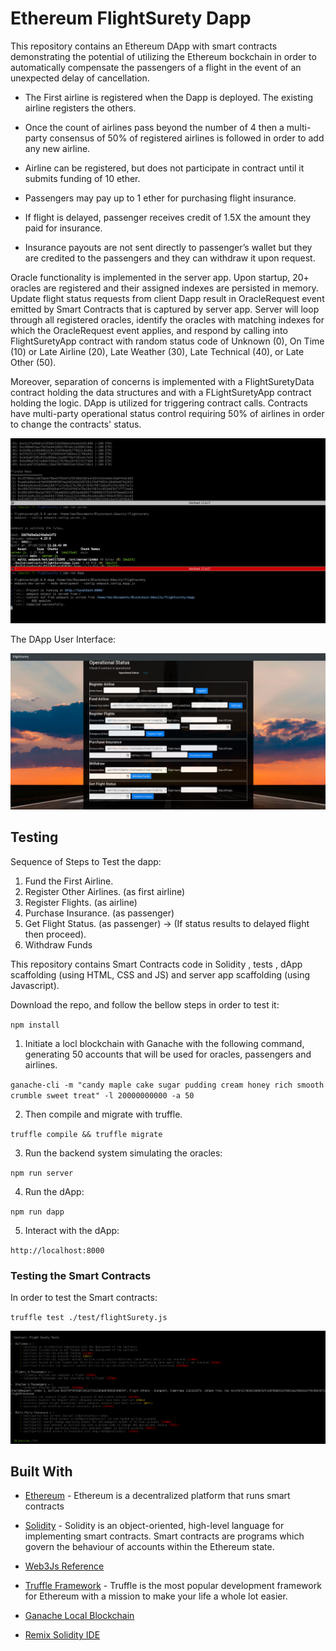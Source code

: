 # Ethereum FlightSurety Dapp

This repository contains an Ethereum DApp with smart contracts demonstrating the potential of utilizing the Ethereum bockchain in order to automatically compensate the passengers of a flight in the event of an unexpected delay  of cancellation.

 - The First airline is registered when the Dapp is deployed. The existing airline registers the others.

 - Once the count of airlines pass beyond the number of 4 then a multi-party consensus of 50% of registered airlines is followed in order to add any new airline.

- Airline can be registered, but does not participate in contract until it submits funding of 10 ether.

- Passengers may pay up to 1 ether for purchasing flight insurance.

- If flight is delayed, passenger receives credit of 1.5X the amount they paid for insurance.

- Insurance payouts are not sent directly to passenger’s wallet but they are credited to the passengers and they can withdraw it upon request.


Oracle functionality is implemented in the server app. Upon startup, 20+ oracles are registered and their assigned indexes are persisted in memory. Update flight status requests from client Dapp result in OracleRequest event emitted by Smart Contracts that is captured by server app. Server will loop through all registered oracles, identify the oracles with matching indexes for which the OracleRequest event applies, and respond by calling into FlightSuretyApp contract with random status code of Unknown (0), On Time (10) or Late Airline (20), Late Weather (30), Late Technical (40), or Late Other (50).

Moreover, separation of concerns is implemented with a FlightSuretyData contract holding the data structures and with a FLightSuretyApp contract holding the logic. DApp is utilized for triggering contract calls. Contracts have multi-party operational status control requiring 50% of airlines in order to change the contracts' status.



![truffle test](images/initiate_dapp.png)

The DApp User Interface:

![truffle test](images/flightsurety.png)

## Testing

Sequence of Steps to Test the dapp:

1. Fund the First Airline.
2. Register Other Airlines. (as first airline)
3. Register Flights. (as airline)
4. Purchase Insurance. (as passenger)
4. Get Flight Status. (as passenger) -> (If status results to delayed flight then proceed).
5. Withdraw Funds



This repository contains Smart Contracts code in Solidity , tests , dApp scaffolding (using HTML, CSS and JS) and server app scaffolding (using Javascript).

Download the repo, and follow the bellow steps in order to test it:

`npm install`

1. Initiate a locl blockchain with Ganache with the following command, generating 50 accounts that will be used for oracles, passengers and airlines.

`ganache-cli -m "candy maple cake sugar pudding cream honey rich smooth crumble sweet treat" -l 20000000000 -a 50`

2. Then compile and migrate with truffle.

`truffle compile && truffle migrate`

3. Run the backend system simulating the oracles:

`npm run server`

4. Run the dApp:

`npm run dapp`

5. Interact with the dApp:

`http://localhost:8000`



### Testing the Smart Contracts
In order to test the Smart contracts:

`truffle test ./test/flightSurety.js`

![truffle test](images/testing.png)

## Built With

* [Ethereum](https://www.ethereum.org/) - Ethereum is a decentralized platform that runs smart contracts
* [Solidity](https://solidity.readthedocs.io/en/v0.5.3/) - Solidity is an object-oriented, high-level language for implementing smart contracts. Smart contracts are programs which govern the behaviour of accounts within the Ethereum state.

* [Web3Js Reference](https://github.com/ethereum/wiki/wiki/JavaScript-API)
* [Truffle Framework](http://truffleframework.com/) - Truffle is the most popular development framework for Ethereum with a mission to make your life a whole lot easier.
* [Ganache Local Blockchain](http://truffleframework.com/ganache/)
* [Remix Solidity IDE](https://remix.ethereum.org/)
